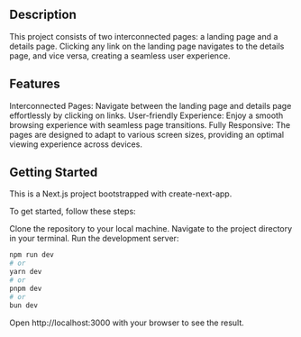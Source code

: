 

## Description
This project consists of two interconnected pages: a landing page and a details page. Clicking any link on the landing page navigates to the details page, and vice versa, creating a seamless user experience.


## Features
Interconnected Pages: Navigate between the landing page and details page effortlessly by clicking on links.
User-friendly Experience: Enjoy a smooth browsing experience with seamless page transitions.
Fully Responsive: The pages are designed to adapt to various screen sizes, providing an optimal viewing experience across devices.


## Getting Started
This is a Next.js project bootstrapped with create-next-app.

To get started, follow these steps:

Clone the repository to your local machine.
Navigate to the project directory in your terminal.
Run the development server:
```bash
npm run dev
# or
yarn dev
# or
pnpm dev
# or
bun dev
```
Open http://localhost:3000 with your browser to see the result.
